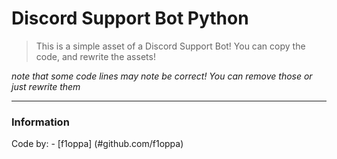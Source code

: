 # Discord Support Bot Python

> This is a simple asset of a Discord Support Bot! You can copy the code, and rewrite the assets!

*note that some code lines may note be correct! You can remove those or just rewrite them*

---

### Information

Code by:
	- [f1oppa] (#github.com/f1oppa)
